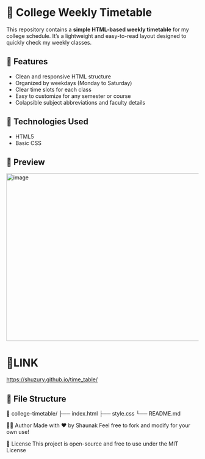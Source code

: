 # 📅 College Weekly Timetable

This repository contains a **simple HTML-based weekly timetable** for my college schedule. It’s a lightweight and easy-to-read layout designed to quickly check my weekly classes.

## 📝 Features

- Clean and responsive HTML structure
- Organized by weekdays (Monday to Saturday)
- Clear time slots for each class
- Easy to customize for any semester or course
- Colapsible subject abbreviations and faculty details

## 🔧 Technologies Used

- HTML5
- Basic CSS 

## 📸 Preview

<img width="1500" height="438" alt="image" src="https://github.com/user-attachments/assets/1caea87b-716b-45d4-984f-f8dc7c318521" />

# 📎LINK
https://shuzury.github.io/time_table/


## 📂 File Structure
📁 college-timetable/
├── index.html
├── style.css 
└── README.md 


🙋‍♂️ Author
Made with ❤️ by Shaunak
Feel free to fork and modify for your own use!

📃 License
This project is open-source and free to use under the MIT License
